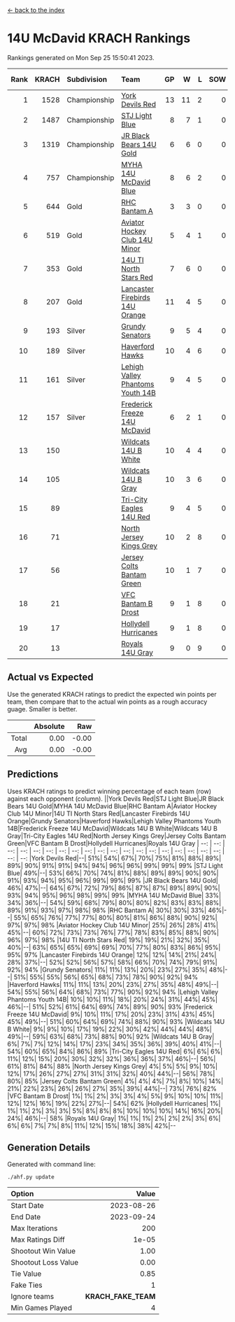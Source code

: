 [<- back to the index](readme.md)
# 14U McDavid KRACH Rankings
Rankings generated on Mon Sep 25 15:50:41 2023.

Rank|KRACH|Subdivision|Team|GP|W|L|SOW|SOL|T|SoS|Exp Wins|Win Diff
---:|---:|:---|:---|---:|---:|---:|---:|---:|---:|---:|---:|---:
1|1528|Championship|[York Devils Red](https://gamesheetstats.com/seasons/3659/teams/140644/schedule)|13|11|2|0|0|0|484|11.8|-0.0
2|1487|Championship|[STJ Light Blue](https://gamesheetstats.com/seasons/3659/teams/140639/schedule)|8|7|1|0|0|0|479|7.8|-0.0
3|1319|Championship|[JR Black Bears 14U Gold](https://gamesheetstats.com/seasons/3659/teams/140633/schedule)|6|6|0|0|0|0|175|6.9|0.0
4|757|Championship|[MYHA 14U McDavid Blue](https://gamesheetstats.com/seasons/3659/teams/140636/schedule)|8|6|2|0|0|0|483|6.8|-0.0
5|644|Gold|[RHC Bantam A](https://gamesheetstats.com/seasons/3659/teams/140618/schedule)|3|3|0|0|0|0|135|3.9|0.0
6|519|Gold|[Aviator Hockey Club 14U Minor](https://gamesheetstats.com/seasons/3659/teams/140627/schedule)|5|4|1|0|0|0|326|4.9|0.0
7|353|Gold|[14U TI North Stars Red](https://gamesheetstats.com/seasons/3659/teams/140626/schedule)|7|6|0|0|0|1|80|7.7|0.0
8|207|Gold|[Lancaster Firebirds 14U Orange](https://gamesheetstats.com/seasons/3659/teams/140634/schedule)|11|4|5|0|0|2|513|6.5|-0.0
9|193|Silver|[Grundy Senators](https://gamesheetstats.com/seasons/3659/teams/140629/schedule)|9|5|4|0|0|0|394|5.9|0.0
10|189|Silver|[Haverford Hawks](https://gamesheetstats.com/seasons/3659/teams/140630/schedule)|10|4|6|0|0|0|678|4.8|-0.0
11|161|Silver|[Lehigh Valley Phantoms Youth 14B](https://gamesheetstats.com/seasons/3659/teams/140635/schedule)|9|4|5|0|0|0|461|4.8|-0.0
12|157|Silver|[Frederick Freeze 14U McDavid](https://gamesheetstats.com/seasons/3659/teams/140628/schedule)|6|2|1|0|0|3|142|5.4|-0.0
13|150||[Wildcats 14U B White](https://gamesheetstats.com/seasons/3659/teams/140643/schedule)|10|4|4|0|0|2|331|6.6|0.0
14|105||[Wildcats 14U B Gray](https://gamesheetstats.com/seasons/3659/teams/140642/schedule)|10|3|6|0|0|1|373|4.7|0.0
15|89||[Tri-City Eagles 14U Red](https://gamesheetstats.com/seasons/3659/teams/140640/schedule)|9|4|5|0|0|0|392|4.8|-0.0
16|71||[North Jersey Kings Grey](https://gamesheetstats.com/seasons/3659/teams/140637/schedule)|10|2|8|0|0|0|376|2.9|0.0
17|56||[Jersey Colts Bantam Green](https://gamesheetstats.com/seasons/3659/teams/140632/schedule)|10|1|7|0|0|2|298|3.6|0.0
18|21||[VFC Bantam B Drost](https://gamesheetstats.com/seasons/3659/teams/140641/schedule)|9|1|8|0|0|0|241|1.9|0.0
19|17||[Hollydell Hurricanes](https://gamesheetstats.com/seasons/3659/teams/140631/schedule)|9|1|8|0|0|0|279|1.9|0.0
20|13||[Royals 14U Gray](https://gamesheetstats.com/seasons/3659/teams/140638/schedule)|9|0|9|0|0|0|366|0.9|0.0

## Actual vs Expected
Use the generated KRACH ratings to predict the expected win points per team, then compare that to the actual win points as a rough accuracy guage. Smaller is better.

||Absolute|Raw
|---:|---:|---:
|Total|0.00|-0.00
|Avg|0.00|-0.00

## Predictions
Uses KRACH ratings to predict winning percentage of each team (row) against each opponent (column).
||York Devils Red|STJ Light Blue|JR Black Bears 14U Gold|MYHA 14U McDavid Blue|RHC Bantam A|Aviator Hockey Club 14U Minor|14U TI North Stars Red|Lancaster Firebirds 14U Orange|Grundy Senators|Haverford Hawks|Lehigh Valley Phantoms Youth 14B|Frederick Freeze 14U McDavid|Wildcats 14U B White|Wildcats 14U B Gray|Tri-City Eagles 14U Red|North Jersey Kings Grey|Jersey Colts Bantam Green|VFC Bantam B Drost|Hollydell Hurricanes|Royals 14U Gray
| --: | --: | --: | --: | --: | --: | --: | --: | --: | --: | --: | --: | --: | --: | --: | --: | --: | --: | --: | --: | --: 
|York Devils Red|--| 51%| 54%| 67%| 70%| 75%| 81%| 88%| 89%| 89%| 90%| 91%| 91%| 94%| 94%| 96%| 96%| 99%| 99%| 99%
|STJ Light Blue| 49%|--| 53%| 66%| 70%| 74%| 81%| 88%| 89%| 89%| 90%| 90%| 91%| 93%| 94%| 95%| 96%| 99%| 99%| 99%
|JR Black Bears 14U Gold| 46%| 47%|--| 64%| 67%| 72%| 79%| 86%| 87%| 87%| 89%| 89%| 90%| 93%| 94%| 95%| 96%| 98%| 99%| 99%
|MYHA 14U McDavid Blue| 33%| 34%| 36%|--| 54%| 59%| 68%| 79%| 80%| 80%| 82%| 83%| 83%| 88%| 89%| 91%| 93%| 97%| 98%| 98%
|RHC Bantam A| 30%| 30%| 33%| 46%|--| 55%| 65%| 76%| 77%| 77%| 80%| 80%| 81%| 86%| 88%| 90%| 92%| 97%| 97%| 98%
|Aviator Hockey Club 14U Minor| 25%| 26%| 28%| 41%| 45%|--| 60%| 72%| 73%| 73%| 76%| 77%| 78%| 83%| 85%| 88%| 90%| 96%| 97%| 98%
|14U TI North Stars Red| 19%| 19%| 21%| 32%| 35%| 40%|--| 63%| 65%| 65%| 69%| 69%| 70%| 77%| 80%| 83%| 86%| 95%| 95%| 97%
|Lancaster Firebirds 14U Orange| 12%| 12%| 14%| 21%| 24%| 28%| 37%|--| 52%| 52%| 56%| 57%| 58%| 66%| 70%| 74%| 79%| 91%| 92%| 94%
|Grundy Senators| 11%| 11%| 13%| 20%| 23%| 27%| 35%| 48%|--| 51%| 55%| 55%| 56%| 65%| 68%| 73%| 78%| 90%| 92%| 94%
|Haverford Hawks| 11%| 11%| 13%| 20%| 23%| 27%| 35%| 48%| 49%|--| 54%| 55%| 56%| 64%| 68%| 73%| 77%| 90%| 92%| 94%
|Lehigh Valley Phantoms Youth 14B| 10%| 10%| 11%| 18%| 20%| 24%| 31%| 44%| 45%| 46%|--| 51%| 52%| 61%| 64%| 69%| 74%| 89%| 90%| 93%
|Frederick Freeze 14U McDavid|  9%| 10%| 11%| 17%| 20%| 23%| 31%| 43%| 45%| 45%| 49%|--| 51%| 60%| 64%| 69%| 74%| 88%| 90%| 93%
|Wildcats 14U B White|  9%|  9%| 10%| 17%| 19%| 22%| 30%| 42%| 44%| 44%| 48%| 49%|--| 59%| 63%| 68%| 73%| 88%| 90%| 92%
|Wildcats 14U B Gray|  6%|  7%|  7%| 12%| 14%| 17%| 23%| 34%| 35%| 36%| 39%| 40%| 41%|--| 54%| 60%| 65%| 84%| 86%| 89%
|Tri-City Eagles 14U Red|  6%|  6%|  6%| 11%| 12%| 15%| 20%| 30%| 32%| 32%| 36%| 36%| 37%| 46%|--| 56%| 61%| 81%| 84%| 88%
|North Jersey Kings Grey|  4%|  5%|  5%|  9%| 10%| 12%| 17%| 26%| 27%| 27%| 31%| 31%| 32%| 40%| 44%|--| 56%| 78%| 80%| 85%
|Jersey Colts Bantam Green|  4%|  4%|  4%|  7%|  8%| 10%| 14%| 21%| 22%| 23%| 26%| 26%| 27%| 35%| 39%| 44%|--| 73%| 76%| 82%
|VFC Bantam B Drost|  1%|  1%|  2%|  3%|  3%|  4%|  5%|  9%| 10%| 10%| 11%| 12%| 12%| 16%| 19%| 22%| 27%|--| 54%| 62%
|Hollydell Hurricanes|  1%|  1%|  1%|  2%|  3%|  3%|  5%|  8%|  8%|  8%| 10%| 10%| 10%| 14%| 16%| 20%| 24%| 46%|--| 58%
|Royals 14U Gray|  1%|  1%|  1%|  2%|  2%|  2%|  3%|  6%|  6%|  6%|  7%|  7%|  8%| 11%| 12%| 15%| 18%| 38%| 42%|--

## Generation Details

Generated with command line:
```
./ahf.py update
```

| Option | Value |
| :----- | ----: |
| Start Date | 2023-08-26 |
| End Date | 2023-09-24 |
| Max Iterations | 200 |
| Max Ratings Diff | 1e-05 |
| Shootout Win Value | 1.00 |
| Shootout Loss Value | 0.00 |
| Tie Value | 0.85 |
| Fake Ties | 1 |
| Ignore teams | __KRACH_FAKE_TEAM__ |
| Min Games Played | 4 |

